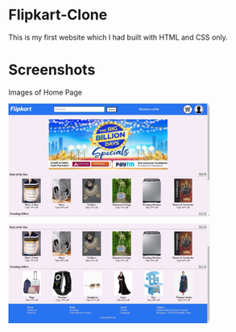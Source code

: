 # Flipkart-Clone
This is my first website which I had built with HTML and CSS only.

# Screenshots
Images of Home Page
<p><img align="center" alt="Home Page" width="400vw" src="1st.jpg"></p>
<p><img align="center" alt="Home Page" width="400vw" src="2nd.jpg"></p>

